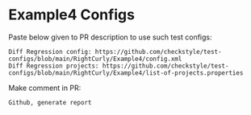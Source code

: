 # Example4 Configs
Paste below given to PR description to use such test configs:
```
Diff Regression config: https://github.com/checkstyle/test-configs/blob/main/RightCurly/Example4/config.xml
Diff Regression projects: https://github.com/checkstyle/test-configs/blob/main/RightCurly/Example4/list-of-projects.properties
```
Make comment in PR:
```
Github, generate report
```
